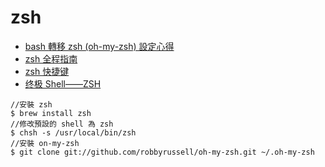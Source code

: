 # zsh
- [bash 轉移 zsh (oh-my-zsh) 設定心得](http://icarus4.logdown.com/)
- [zsh 全程指南](http://wdxtub.com/2016/02/18/oh-my-zsh/)
- [zsh 快捷键](http://www.cnblogs.com/zrui513/p/5668610.html)
- [终极 Shell——ZSH](https://zhuanlan.zhihu.com/p/19556676?columnSlug=mactalk)

```
//安裝 zsh
$ brew install zsh
//修改預設的 shell 為 zsh
$ chsh -s /usr/local/bin/zsh
//安裝 on-my-zsh
$ git clone git://github.com/robbyrussell/oh-my-zsh.git ~/.oh-my-zsh
```

